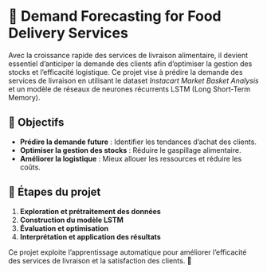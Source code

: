 # 📌 Demand Forecasting for Food Delivery Services  

Avec la croissance rapide des services de livraison alimentaire, il devient essentiel d’anticiper la demande des clients afin d’optimiser la gestion des stocks et l’efficacité logistique. Ce projet vise à prédire la demande des services de livraison en utilisant le dataset *Instacart Market Basket Analysis* et un modèle de réseaux de neurones récurrents LSTM (Long Short-Term Memory).  

## 🎯 Objectifs  
- **Prédire la demande future** : Identifier les tendances d’achat des clients.  
- **Optimiser la gestion des stocks** : Réduire le gaspillage alimentaire.  
- **Améliorer la logistique** : Mieux allouer les ressources et réduire les coûts.  

## 🔧 Étapes du projet  
1. **Exploration et prétraitement des données**  
2. **Construction du modèle LSTM**  
3. **Évaluation et optimisation**  
4. **Interprétation et application des résultats**  

Ce projet exploite l’apprentissage automatique pour améliorer l’efficacité des services de livraison et la satisfaction des clients. 🚀  
